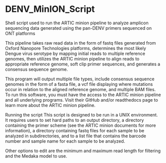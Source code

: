 # DENV_MinION_Script
Shell script used to run the ARTIC minion pipeline to analyze amplicon sequencing data generated using the pan-DENV primers sequenced on ONT platforms

This pipeline takes raw read data in the form of fastq files generated from Oxford Nanopore Technologies platforms, determines the most likely Dengue virus serotype by mapping initial reads to multiple reference genomes, then utilizes the ARTIC minion pipeline to align reads to appropriate reference genome, soft clip primer sequences, and generates a consensus sequence genome. 

This program will output multiple file types, include consensus sequence genomes in the form of a fasta file, a vcf file displaying where mutations occur in relation to the aligned reference genome, and multiple BAM files. 
To run this software, you must have the access to the ARTIC minion pipeline and all underlying programs. Visit their GitHub and/or readthedocs page to learn more about the ARTIC minion pipeline. 

Running the script
This script is designed to be run in a UNIX environment. It requires users to set hard paths to an output directory, a directory containing the primer scheme (see the ARTIC minion documents for more information), a directory containing fastq files for each sample to be analyzed in subdirectories, and to a list file that contains the barcode number and sample name for each sample to be analyzed. 

Other options to edit are the minimum and maximum read length for filtering and the Medaka model to use. 
